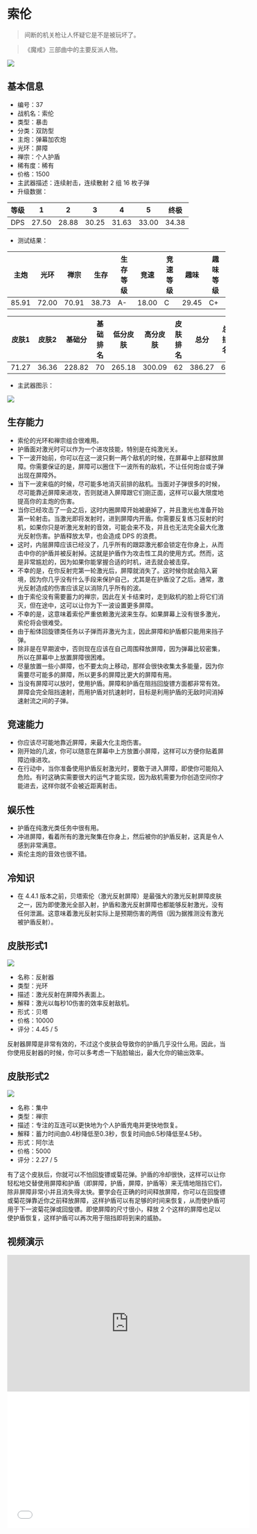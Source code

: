 # 索伦

> 间断的机关枪让人怀疑它是不是被玩坏了。

> 《魔戒》三部曲中的主要反派人物。

<img src="/ships/ship_37.png" style={{zoom:1}}/>

## 基本信息

- 编号：37
- 战机名：索伦
- 类型：暴击
- 分类：双防型
- 主炮：弹幕加农炮
- 光环：屏障
- 禅宗：个人护盾
- 稀有度：稀有
- 价格：1500
- 主武器描述：连续射击，连续散射 2 组 16 枚子弹
- 升级数据：

| 等级 | 1 | 2 | 3 | 4 | 5 | 终极 |
|--|--|--|--|--|--|--|
| DPS | 27.50 | 28.88 | 30.25 | 31.63 | 33.00 | 34.38 |

- 测试结果：

| 主炮 | 光环 | 禅宗 | 生存 | 生存等级 | 竞速 | 竞速等级 | 趣味 | 趣味等级 |
|--|--|--|--|--|--|--|--|--|
| 85.91 | 72.00 | 70.91 | 38.73 | A- | 18.00 | C | 29.45 | C+ |

| 皮肤1 | 皮肤2 | 基础分 | 基础排名 | 低分皮肤 | 高分皮肤 | 皮肤排名 | 总分 | 总排名 |
|--|--|--|--|--|--|--|--|--|
| 71.27 | 36.36 | 228.82 | 70 | 265.18 | 300.09 | 62 | 386.27 | 67 |

- 主武器图示：

<img src="/illustration/main_37.gif" style={{zoom:1}}/>

## 生存能力

- 索伦的光环和禅宗组合很难用。
- 护盾面对激光时可以作为一个进攻技能，特别是在纯激光关。
- 下一波开始前，你可以在这一波只剩一两个敌机的时候，在屏幕中上部释放屏障。你需要保证的是，屏障可以圈住下一波所有的敌机，不让任何炮台或子弹出现在屏障外。
- 当下一波来临的时候，尽可能多地消灭前排的敌机。当面对子弹很多的时候，尽可能靠近屏障来进攻，否则就进入屏障跟它们刚正面，这样可以最大限度地提高你的主炮的伤害。
- 当你已经攻击了一会之后，这时内圈屏障开始被磨掉了，并且激光也准备开始第一轮射击。当激光即将发射时，进到屏障内开盾。你需要反复练习反射的时机，如果你只是听激光发射的音效，可能会来不及，并且也无法完全最大化激光反射伤害。护盾释放太早，也会造成 DPS 的浪费。
- 这时，内层屏障应该已经没了，几乎所有的跟踪激光都会锁定在你身上，从而击中你的护盾并被反射掉。这就是护盾作为攻击性工具的使用方式。然而，这是非常尴尬的，因为如果你能掌握合适的时机，进去就会被击穿。
- 不幸的是，在你反射完第一轮激光后，屏障就消失了。这时候你就会陷入窘境，因为你几乎没有什么手段来保护自己，尤其是在护盾没了之后。通常，激光反射造成的伤害应该足以消除几乎所有的波。
- 由于索伦没有需要蓄力的禅宗，因此在关卡结束时，走到敌机的脸上将它们消灭，但在途中，这可以让你为下一波设置更多屏障。
- 不幸的是，这意味着索伦严重依赖激光波来生存。如果屏幕上没有很多激光，索伦将会很难受。
- 由于船体回旋镖类任务以子弹而非激光为主，因此屏障和护盾都只能用来挡子弹。
- 除非是在早期波中，否则现在应该在自己周围释放屏障，因为弹幕比较密集，所以在屏幕中上放置屏障很困难。
- 尽量放置一些小屏障，也不要太向上移动，那样会很快收集太多能量，因为你需要尽可能多的屏障，所以更多的屏障比更大的屏障有用。
- 当没有屏障可以放时，使用护盾。屏障和护盾在阻挡回旋镖方面都非常有效。屏障会完全阻挡速射，而用护盾对抗速射时，目标是利用护盾的无敌时间消掉速射流之间的子弹。

## 竞速能力

- 你应该尽可能地靠近屏障，来最大化主炮伤害。
- 刚开始的几波，你可以随意在屏幕中上方放置小屏障，这样可以方便你贴着屏障边缘进攻。
- 在行动中，当你准备使用护盾反射激光时，要敢于进入屏障，即使你可能陷入危险。有时这确实需要很大的运气才能实现，因为敌机需要为你创造空间你才能进去，这样你就不会被近距离射击。

## 娱乐性

- 护盾在纯激光类任务中很有用。
- 冲进屏障，看着所有的激光聚集在你身上，然后被你的护盾反射，这真是令人感到非常满意。
- 索伦主炮的音效也很不错。

## 冷知识

- 在 4.4.1 版本之前，贝塔索伦（激光反射屏障）是最强大的激光反射屏障皮肤之一，因为即使激光全部入射，护盾和激光反射屏障也都能够反射激光，没有任何泄漏。这意味着激光反射实际上是预期伤害的两倍（因为据推测没有激光被护盾反射）。

## 皮肤形式1

<img src="/ships/ship_37_apex_1.png" style={{zoom:1}}/>

- 名称：反射器
- 类型：光环
- 描述：激光反射在屏障外表面上。
- 解释：激光以每秒10伤害的效率反射敌机。
- 形式：贝塔
- 价格：10000
- 评分：4.45 / 5

反射器屏障是非常有效的，不过这个皮肤会导致你的护盾几乎没什么用。因此，当你使用反射器的时候，你可以多考虑一下贴脸输出，最大化你的输出效率。

## 皮肤形式2

<img src="/ships/ship_37_apex_2.png" style={{zoom:1}}/>

- 名称：集中
- 类型：禅宗
- 描述：专注的互连可以更快地为个人护盾充电并更快地恢复。
- 解释：蓄力时间由0.4秒降低至0.3秒，恢复时间由6.5秒降低至4.5秒。
- 形式：阿尔法
- 价格：5000
- 评分：2.27 / 5

有了这个皮肤后，你就可以不怕回旋镖或菊花弹。护盾的冷却很快，这样可以让你轻松地交替使用屏障和护盾（即屏障，护盾，屏障，护盾等）来无情地阻挡它们，除非屏障非常小并且消失得太快。要学会在正确的时间释放屏障，你可以在回旋镖或菊花弹靠近你之前释放屏障，这样护盾可以有足够的时间来恢复，从而使护盾可用于下一波菊花弹或回旋镖。即使屏障的尺寸很小，释放 2 个这样的屏障也足以使护盾恢复，这样护盾可以再次用于阻挡即将到来的威胁。

## 视频演示

<iframe width="560" height="315" src="https://www.youtube.com/embed/z5BwG21TRv0?si=4UsGPcZ-vxRvdF43" title="YouTube video player" frameborder="0" allow="accelerometer; autoplay; clipboard-write; encrypted-media; gyroscope; picture-in-picture; web-share" referrerpolicy="strict-origin-when-cross-origin" allowfullscreen></iframe>

<br/>

<iframe width="560" height="315" src="//player.bilibili.com/player.html?aid=875295849&bvid=BV1mN4y1k7ab&cid=1317492398&p=1&autoplay=false" scrolling="no" border="0" frameborder="no" allow="accelerometer; autoplay; clipboard-write; encrypted-media; gyroscope; picture-in-picture; web-share" framespacing="0" allowfullscreen="true"> </iframe>
